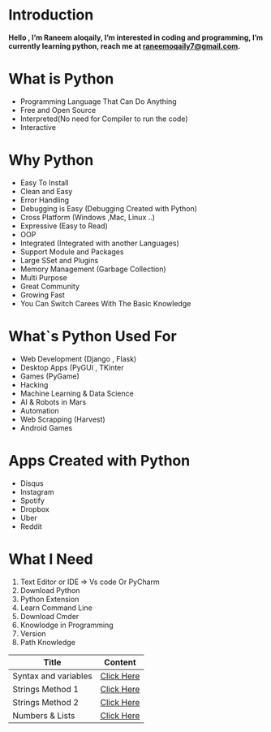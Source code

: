 
# Introduction 

 **Hello , I’m Raneem aloqaily, I’m interested in coding and programming, I’m currently learning python, reach me at raneemoqaily7@gmail.com.**

 # What is Python 
* Programming Language That Can Do Anything
* Free and Open Source
* Interpreted(No need for Compiler to run the code)
* Interactive

# Why Python
* Easy To Install
* Clean and Easy
* Error Handling 
* Debugging is Easy (Debugging Created with Python) 
* Cross Platform (Windows ,Mac, Linux ..)
* Expressive (Easy to Read)
* OOP
* Integrated (Integrated with another Languages)
* Support Module and Packages
* Large SSet and Plugins 
* Memory Management (Garbage Collection)  
* Multi Purpose
* Great Community
* Growing Fast 
* You Can Switch Carees With The Basic Knowledge

# What`s Python Used For 
* Web Development (Django , Flask)
* Desktop Apps (PyGUI , TKinter
* Games (PyGame)
* Hacking
* Machine Learning & Data Science 
* AI & Robots in Mars
* Automation
* Web Scrapping (Harvest)
* Android Games

# Apps Created with Python 

* Disqus
* Instagram
* Spotify
* Dropbox
* Uber
* Reddit 

# What I Need
1. Text Editor or IDE => Vs code Or PyCharm
2. Download Python 
3. Python Extension
4. Learn Command Line
5. Download Cmder 
6. Knowlodge in Programming
7. Version
8. Path Knowledge


| Title |Content |
|---------| -------- |
| Syntax and variables | [Click Here](./firstApp.md)|
|Strings Method 1|[Click Here](./strings1.md)|
|Strings Method 2|[Click Here](./strings2.md)|
|Numbers & Lists|[Click Here](./Numbers.md)





  
